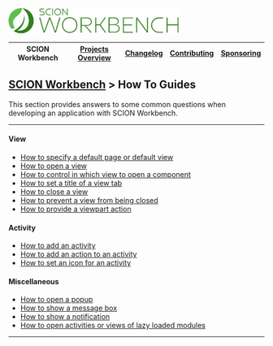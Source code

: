 <a href="/README.md"><img src="/resources/branding/scion-workbench-banner.svg" height="50" alt="SCION Workbench"></a>

| SCION Workbench | [Projects Overview][menu-projects-overview] | [Changelog][menu-changelog] | [Contributing][menu-contributing] | [Sponsoring][menu-sponsoring] |  
| --- | --- | --- | --- | --- |

## [SCION Workbench][menu-home] > How To Guides

This section provides answers to some common questions when developing an application with SCION Workbench.


***

#### View

- [How to specify a default page or default view](how-to-specify-a-default-page-or-default-view.md)
- [How to open a view](how-to-open-a-view.md)
- [How to control in which view to open a component](how-to-control-in-which-view-to-open-a-component.md)
- [How to set a title of a view tab](how-to-set-a-title-of-a-view-tab.md)
- [How to close a view](how-to-close-a-view.md)
- [How to prevent a view from being closed](how-to-prevent-a-view-from-being-closed.md)
- [How to provide a viewpart action](how-to-provide-a-viewpart-action.md)
  
#### Activity

- [How to add an activity](how-to-add-an-activity.md)
- [How to add an action to an activity](how-to-add-an-action-to-an-activity.md)
- [How to set an icon for an activity](how-to-set-an-icon-for-an-activity.md)


#### Miscellaneous

- [How to open a popup](how-to-open-a-popup.md)
- [How to show a message box](how-to-show-a-message-box.md)
- [How to show a notification](how-to-show-a-notification.md)
- [How to open activities or views of lazy loaded modules](how-to-open-activities-or-views-of-lazy-loaded-modules.md)


***

[menu-home]: /README.md
[menu-projects-overview]: /docs/site/projects-overview.md
[menu-changelog]: /docs/site/changelog.md
[menu-contributing]: /CONTRIBUTING.md
[menu-sponsoring]: /docs/site/sponsoring.md
